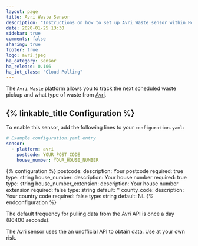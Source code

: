 ```yaml
---
layout: page
title: Avri Waste Sensor
description: "Instructions on how to set up Avri Waste sensor within Home Assistant."
date: 2020-01-25 13:30
sidebar: true
comments: false
sharing: true
footer: true
logo: avri.jpeg
ha_category: Sensor
ha_release: 0.106
ha_iot_class: "Cloud Polling"
---
```


The `Avri Waste` platform allows you to track the next scheduled waste pickup and what type of waste from [Avri](https://www.avri.nl/). 

## {% linkable_title Configuration %}

To enable this sensor, add the following lines to your `configuration.yaml`:

```yaml
# Example configuration.yaml entry
sensor:
  - platform: avri
    postcode: YOUR_POST_CODE
    house_number: YOUR_HOUSE_NUMBER
```

{% configuration %}
postcode:
  description: Your postcode 
  required: true
  type: string
house_number:
  description: Your house number
  required: true
  type: string
house_number_extension:
  description: Your house number extension
  required: false
  type: string
  default: ''
county_code:
  description: Your country code
  required: false
  type: string
  default: NL
{% endconfiguration %}

The default frequency for pulling data from the Avri API is once a day (86400 seconds).

<p class='note warning'>
The Avri sensor uses the an unofficial API to obtain data. Use at your own risk.
</p>
